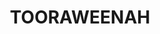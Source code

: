 ---
lastmod: '2025-04-06T06:05:20+00:00'
latitude: -31.927892
layout: suburb
longitude: 146.615174
postcode: '2831'
state: NSW
title: TOORAWEENAH
url: /nsw/tooraweenah/
---